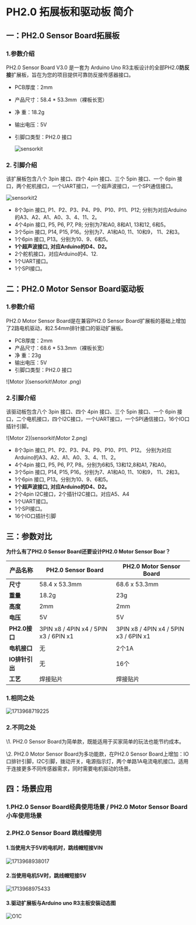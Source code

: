 # PH2.0 拓展板和驱动板 简介

## 一：PH2.0 Sensor Board拓展板

### 1.参数介绍

PH2.0 Sensor Board V3.0 是一套为 Arduino Uno R3主板设计的全部PH2.0**防反接**扩展板，旨在为您的项目提供可靠防反接传感器接口。

- PCB厚度：2mm

- 产品尺寸：58.4 * 53.3mm（裸板长宽）

- 净        重：18.2g

- 输出电压：5V

- 引脚口类型：PH2.0 接口 

  ![sensorkit](sensorkit\sensorkit.png)

### 2. 引脚介绍

该扩展板包含八个 3pin 接口、四个 4pin 接口、三个 5pin 接口、一个 6pin 接口，两个舵机接口，一个UART接口，一个超声波接口，一个SPI通信接口。

![sensorkit2](sensorkit\sensorkit2.png)

- 8个3pin 接口, P1、P2、P3、P4、P9、P10、P11、P12; 分别为对应Arduino的A3、A2、A1、A0、3、4、11、2。
- 4个4pin 接口, P5, P6, P7, P8; 分别为7和A0, 8和A1, 13和12, 6和5。
- 3个5pin 接口, P14, P15, P16。分别为7、A1和A0,   11、10和9，  11、2和3。
- 1个6pin 接口, P13。分别为10、9、6和5。
- **1个超声波接口, 对应Arduino的D4、D2。**
- 2个舵机接口，对应Arduino的4、12.
- 1个UART接口。
- 1个SPI接口。

## 二：PH2.0 Motor Sensor Board驱动板

### 1.参数介绍

PH2.0 Motor Sensor Board是在兼容PH2.0 Sensor Board扩展板的基础上增加了2路电机驱动，和2.54mm排针接口的驱动扩展板。

- PCB厚度：2mm
- 产品尺寸：68.6 * 53.3mm（裸板长宽）
- 净        重：23g
- 输出电压：5V
- 引脚口类型：PH2.0 接口 

![Motor ](sensorkit\Motor .png)

### 2.引脚介绍

该驱动板包含八个 3pin 接口、四个 4pin 接口、三个 5pin 接口、一个 6pin 接口，二个电机接口，四个I2C接口，一个UART接口，一个SPI通信接口，16个IO口插针引脚。

![Motor 2](sensorkit\Motor 2.png)

- 8个3pin 接口, P1、P2、P3、P4、P9、P10、P11、P12。 分别为对应Arduino的A3、A2、A1、A0、3、4、11、2。
- 4个4pin 接口, P5, P6, P7, P8。分别为6和5, 13和12,8和A1, 7和A0。
- 3个5pin 接口, P14, P15, P16。分别为7、A1和A0,   11、10和9，  11、2和3。
- 1个6pin 接口, P13。分别为10、9、6和5。
- **1个超声波接口, 对应Arduino的D4、D2。**
- 2个4pin I2C接口，2个插针I2C接口。对应A5、A4
- 1个UART接口。
- 1个SPI接口。
- 16个IO口插针引脚

## 三：参数对比

**为什么有了PH2.0 Sensor Board还要设计PH2.0 Motor Sensor Boar？**

| **产品名称**   | PH2.0 Sensor Board                    | PH2.0 Motor Sensor Board              |
| -------------- | ------------------------------------- | ------------------------------------- |
| **尺寸**       | 58.4 x 53.3mm                         | 68.6 x 53.3mm                         |
| **重量**       | 18.2g                                 | 23g                                   |
| **高度**       | 2mm                                   | 2mm                                   |
| **电压**       | 5V                                    | 5V                                    |
| **PH2.0接口**  | 3PIN x8 / 4PIN x4 / 5PIN x3 / 6PIN x1 | 3PIN x8 / 4PIN x4 / 5PIN x3 / 6PIN x1 |
| **电机接口**   | 无                                    | 2个1A                                 |
| **IO排针引出** | 无                                    | 16个                                  |
| **工艺**       | 焊接贴片                              | 焊接贴片                              |

### 1.相同之处

![1713968719225](sensorkit\1713968719225.png)

### 2.不同之处

\1. PH2.0 Sensor Board为简单款，既能适用于买家简单的玩法也能节约成本。

\2. PH2.0 Motor Sensor Board为多功能款，在PH2.0 Sensor Board上增加：IO口排针引脚，I2C引脚，拨动开关，电源指示灯，两个单路1A电流电机接口。适用于连接更多不同传感器需求，同时需要电机驱动的场景。

## 四：场景应用

### 1.PH2.0 Sensor Board经典使用场景 / PH2.0 Motor Sensor Board小车使用场景

### 2.PH2.0 Sensor Board 跳线帽使用

####  1.当使用大于5V的电机时，跳线帽短接VIN

![1713968938017](sensorkit\1713968938017.png)

#### 2.当使用电机5V时，跳线帽短接5V

![1713968975433](sensorkit\1713968975433.png)

#### 3.驱动扩展板与Arduino uno R3主板安装动态图

![O1C](sensorkit\O1C.gif)